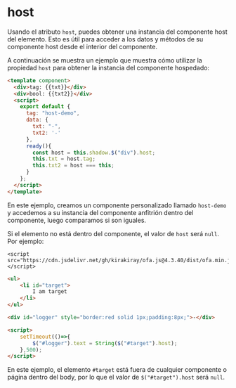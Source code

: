 # host

Usando el atributo `host`, puedes obtener una instancia del componente host del elemento. Esto es útil para acceder a los datos y métodos de su componente host desde el interior del componente.

A continuación se muestra un ejemplo que muestra cómo utilizar la propiedad `host` para obtener la instancia del componente hospedado:

<comp-viewer comp-name="host-demo">

```html
<template component>
  <div>tag: {{txt}}</div>
  <div>bool: {{txt2}}</div>
  <script>
    export default {
      tag: "host-demo",
      data: {
        txt: "-",
        txt2: '-'
      },
      ready(){
        const host = this.shadow.$("div").host;
        this.txt = host.tag;
        this.txt2 = host === this;
      }
    };
  </script>
</template>
```

</comp-viewer>

En este ejemplo, creamos un componente personalizado llamado `host-demo` y accedemos a su instancia del componente anfitrión dentro del componente, luego comparamos si son iguales.

Si el elemento no está dentro del componente, el valor de `host` será `null`. Por ejemplo:

<html-viewer>

```
<script src="https://cdn.jsdelivr.net/gh/kirakiray/ofa.js@4.3.40/dist/ofa.min.js"></script>
```

```html
<ul>
    <li id="target">
        I am target
    </li>
</ul>

<div id="logger" style="border:red solid 1px;padding:8px;">-</div>

<script>
    setTimeout(()=>{
        $("#logger").text = String($("#target").host);
    },500);
</script>
```

</html-viewer>

En este ejemplo, el elemento `#target` está fuera de cualquier componente o página dentro del body, por lo que el valor de `$("#target").host` será `null`.